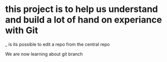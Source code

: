 


# this project is to help us understand and build a lot of hand on experiance with Git 
  _ is its possible to edit a repo from the central repo 
  
 We are now learning about git branch 
